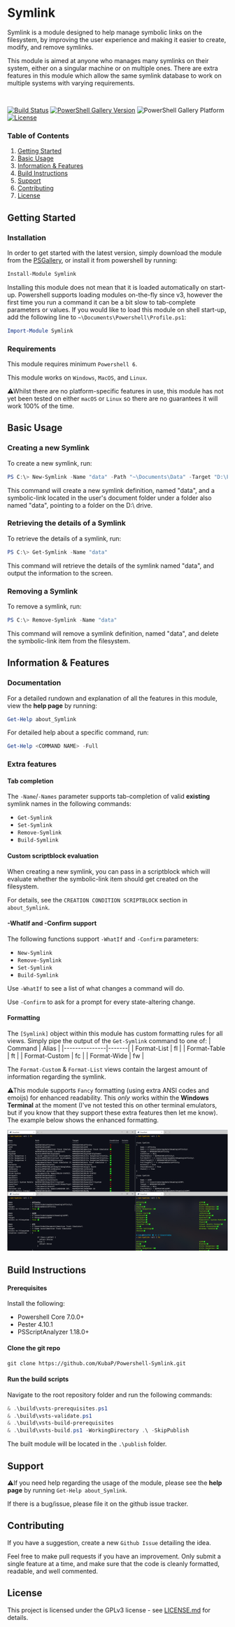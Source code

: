 # Symlink
Symlink is a module designed to help manage symbolic links on the filesystem, by improving the user experience and making it easier to create, modify, and remove symlinks.

This module is aimed at anyone who manages many symlinks on their system, either on a singular machine or on multiple ones. There are extra features in this module which allow the same symlink database to work on multiple systems with varying requirements.

<br>

[![Build Status](https://dev.azure.com/KubaP999/Symlink/_apis/build/status/Development%20CI?branchName=development)](https://dev.azure.com/KubaP999/Symlink/_build/latest?definitionId=13&branchName=development)
[![PowerShell Gallery Version](https://img.shields.io/powershellgallery/v/symlink?include_prereleases&logo=powershell&logoColor=white)](https://www.powershellgallery.com/packages/Symlink)
![PowerShell Gallery Platform](https://img.shields.io/powershellgallery/p/symlink?logo=windows&logoColor=white)
[![License](https://img.shields.io/badge/license-GPLv3-blue)](./LICENSE)
<!-- [![Azure DevOps coverage](https://img.shields.io/azure-devops/coverage/KubaP999/Symlink/13?logo=codecov&logoColor=white)](https://dev.azure.com/KubaP999/Symlink/_build?definitionId=13) -->

### Table of Contents

1. [Getting Started](#getting-started)
2. [Basic Usage](#basic-usage)
3. [Information & Features](#information--features)
4. [Build Instructions](#build-instructions)
5. [Support](#support)
6. [Contributing](#contributing)
7. [License](#license)

## Getting Started
### Installation
In order to get started with the latest version, simply download the module from the [PSGallery](https://www.powershellgallery.com/packages/Symlink), or install it from powershell by running:
```powershell
Install-Module Symlink
```
Installing this module does not mean that it is loaded automatically on start-up. Powershell supports loading modules on-the-fly since v3, however the first time you run a command it can be a bit slow to tab-complete parameters or values. If you would like to load this module on shell start-up, add the following line to `~\Documents\Powershell\Profile.ps1`:
```powershell
Import-Module Symlink
```

### Requirements
This module requires minimum `Powershell 6`.

This module works on `Windows`, `MacOS`, and `Linux`. 

⚠Whilst there are no platform-specific features in use, this module has not yet been tested on either `macOS` or `Linux` so there are no guarantees it will work 100% of the time.

## Basic Usage
### Creating a new Symlink
To create a new symlink, run:
```powershell
PS C:\> New-Symlink -Name "data" -Path "~\Documents\Data" -Target "D:\Files"
```
This command will create a new symlink definition, named "data", and a
symbolic-link located in the user's document folder under a folder also
named "data", pointing to a folder on the D:\ drive.

### Retrieving the details of a Symlink
To retrieve the details of a symlink, run:
```powershell
PS C:\> Get-Symlink -Name "data"
```
This command will retrieve the details of the symlink named "data", and
output the information to the screen.

### Removing a Symlink
To remove a symlink, run:
```powershell
PS C:\> Remove-Symlink -Name "data"
```
This command will remove a symlink definition, named "data", and delete the
symbolic-link item from the filesystem.

## Information & Features
### Documentation
For a detailed rundown and explanation of all the features in this module, view the **help page** by running:
```powershell
Get-Help about_Symlink
```
For detailed help about a specific command, run:
```powershell
Get-Help <COMMAND NAME> -Full
```

### Extra features
#### Tab completion
The `-Name`/`-Names` parameter supports tab-completion of valid **existing** symlink names in the following commands:
- `Get-Symlink`
- `Set-Symlink`
- `Remove-Symlink`
- `Build-Symlink`

#### Custom scriptblock evaluation
When creating a new symlink, you can pass in a scriptblock which will evaluate whether the symbolic-link item should get created on the filesystem.

For details, see the `CREATION CONDITION SCRIPTBLOCK` section in `about_Symlink`.

#### -WhatIf and -Confirm support
The following functions support `-WhatIf` and `-Confirm` parameters:
- `New-Symlink`
- `Remove-Symlink`
- `Set-Symlink`
- `Build-Symlink`

Use `-WhatIf` to see a list of what changes a command will do.

Use `-Confirm` to ask for a prompt for every state-altering change.

#### Formatting
The `[Symlink]` object within this module has custom formatting rules for all views. Simply pipe the output of the `Get-Symlink` command to one of:
| Command       | Alias |
|---------------|-------|
| Format-List   |  fl   |
| Format-Table  |  ft   |
| Format-Custom |  fc   |
| Format-Wide   |  fw   |

The `Format-Custom` & `Format-List` views contain the largest amount of information regarding the symlink.

⚠This module supports `Fancy` formatting (using extra ANSI codes and emoijs) for enhanced readability. This *only* works within the **Windows Terminal** at the moment (I've not tested this on other terminal emulators, but if you know that they support these extra features then let me know). The example below shows the enhanced formatting.

![Example](./example.png)

## Build Instructions
#### Prerequisites
Install the following:
- Powershell Core 7.0.0+
- Pester 4.10.1
- PSScriptAnalyzer 1.18.0+

#### Clone the git repo
```
git clone https://github.com/KubaP/Powershell-Symlink.git
```

#### Run the build scripts

Navigate to the root repository folder and run the following commands:
```powershell
& .\build\vsts-prerequisites.ps1
& .\build\vsts-validate.ps1
& .\build\vsts-build-prerequisites
& .\build\vsts-build.ps1 -WorkingDirectory .\ -SkipPublish
```
The built module will be located in the `.\publish` folder.

## Support
⚠If you need help regarding the usage of the module, please see the **help page** by running `Get-Help about_Symlink`.

If there is a bug/issue, please file it on the github issue tracker.

## Contributing
If you have a suggestion, create a new `Github Issue` detailing the idea.

Feel free to make pull requests if you have an improvement. Only submit a single feature at a time, and make sure that the code is cleanly formatted, readable, and well commented.

## License 
This project is licensed under the GPLv3 license - see [LICENSE.md](./LICENSE) for details.
